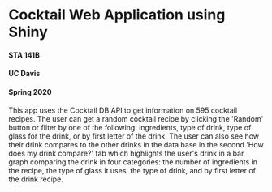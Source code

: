 # Cocktail Web Application using Shiny

#### STA 141B 
#### UC Davis
#### Spring 2020

This app uses the Cocktail DB API to get information on 595 cocktail recipes. The user can get a random cocktail recipe by clicking the 'Random' button or filter by one of the following: ingredients, type of drink, type of glass for the drink, or by first letter of the drink. The user can also see how their drink compares to the other drinks in the data base in the second 'How does my drink compare?' tab which highlights the user's drink in a bar graph comparing the drink in four categories: the number of ingredients in the recipe, the type of glass it uses, the type of drink, and by first letter of the drink recipe. 
